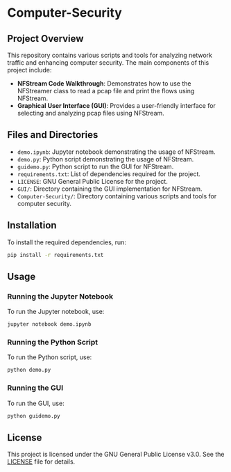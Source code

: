 # Computer-Security

## Project Overview

This repository contains various scripts and tools for analyzing network traffic and enhancing computer security. The main components of this project include:

- **NFStream Code Walkthrough**: Demonstrates how to use the NFStreamer class to read a pcap file and print the flows using NFStream.
- **Graphical User Interface (GUI)**: Provides a user-friendly interface for selecting and analyzing pcap files using NFStream.

## Files and Directories

- `demo.ipynb`: Jupyter notebook demonstrating the usage of NFStream.
- `demo.py`: Python script demonstrating the usage of NFStream.
- `guidemo.py`: Python script to run the GUI for NFStream.
- `requirements.txt`: List of dependencies required for the project.
- `LICENSE`: GNU General Public License for the project.
- `GUI/`: Directory containing the GUI implementation for NFStream.
- `Computer-Security/`: Directory containing various scripts and tools for computer security.

## Installation

To install the required dependencies, run:
```bash
pip install -r requirements.txt
```

## Usage

### Running the Jupyter Notebook
To run the Jupyter notebook, use:
```bash
jupyter notebook demo.ipynb
```

### Running the Python Script
To run the Python script, use:
```bash
python demo.py
```

### Running the GUI
To run the GUI, use:
```bash
python guidemo.py
```

## License

This project is licensed under the GNU General Public License v3.0. See the [LICENSE](LICENSE) file for details.